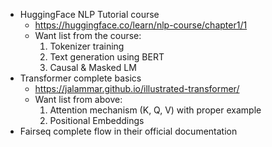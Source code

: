 - HuggingFace NLP Tutorial course 
	- https://huggingface.co/learn/nlp-course/chapter1/1
	- Want list from the course:
		1. Tokenizer training
		2. Text generation using BERT
		3. Causal & Masked LM
- Transformer complete basics
	- https://jalammar.github.io/illustrated-transformer/
	- Want list from above:
		1. Attention mechanism (K, Q, V) with proper example
		2. Positional Embeddings
- Fairseq complete flow in their official documentation
